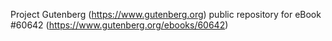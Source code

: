 Project Gutenberg (https://www.gutenberg.org) public repository for eBook #60642 (https://www.gutenberg.org/ebooks/60642)
